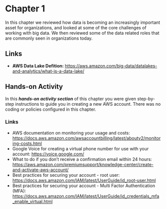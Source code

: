 # Chapter 1
In this chapter we reviewed how data is becoming an increasingly important asset for organizations, and looked at some of the core challenges of working with big data. We then reviewed some of the data related roles that are commonly seen in organizations today. 

## Links
- **AWS Data Lake Defition:** https://aws.amazon.com/big-data/datalakes-and-analytics/what-is-a-data-lake/

## Hands-on Activity

In this ***hands-on activity section*** of this chapter you were given step-by-step instructions to guide you in creating a new AWS account. There was no coding or policies configured in this chapter. 

### Links
- AWS documentation on monitoring your usage and costs: https://docs.aws.amazon.com/awsaccountbilling/latest/aboutv2/monitoring-costs.html
- Google Voice for creating a virtual phone number for use with your account: https://voice.google.com/
- What to do if you don’t receive a confirmation email within 24 hours: https://aws.amazon.com/premiumsupport/knowledge-center/create-and-activate-aws-account/
- Best practices for securing your account - root user: https://docs.aws.amazon.com/IAM/latest/UserGuide/id_root-user.html
- Best practices for securing your account - Multi Factor Authentication (MFA): https://docs.aws.amazon.com/IAM/latest/UserGuide/id_credentials_mfa_enable_virtual.html
